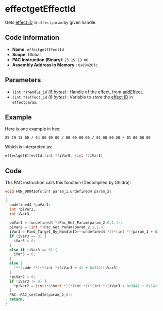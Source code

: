 # effectgetEffectId

Gets [effect ID](./guide/reference-table.md#effectparam-ids) in `effectparam` by given handle.

## Code Information

- **Name**: `effectgetEffectId`
- **Scope**: Global
- **PAC Instruction (Binary)**: `25 19 13 00`
- **Assembly Address in Memory** : `0x89420fc`

## Parameters

- `(int *)handle_id` *(8 bytes)* : Handle of the effect, from [addEffect](./addeffect.md).
- `(int *)effect_id` *(8 bytes)* : Variable to *store* the [effect ID](./guide/reference-table.md#effectparam-ids) in `effectparam`.

## Example

Here is one example in hex:

```25 19 13 00 / 04 00 00 00 / 00 00 00 00 / 04 00 00 00 / 01 00 00 00```

Which is interpreted as:

```c
effectgetEffectId((int *)iVar0, (int *)iVar1)
```

## Code

Ths PAC instruction calls this function (Decompiled by Ghidra):

```c
void FUN_089420fc(int param_1,undefined4 param_2)

{
  undefined4 *puVar1;
  int *piVar2;
  int iVar3;
  
  puVar1 = (undefined4 *)Pac_Get_Param(param_2,0,1,4);
  piVar2 = (int *)Pac_Get_Param(param_2,1,1,4);
  iVar3 = Find_Target_By_HandleID(*(undefined4 *)(*(int *)(param_1 + 0x10) + 0xe8),*puVar1,1);
  if (iVar3 == 0) {
    iVar3 = 0;
  }
  else if (iVar3 == 0) {
    iVar3 = 0;
  }
  else {
    (**(code **)(*(int *)(iVar3 + 4) + 0x34))(iVar3);
  }
  *piVar2 = 0;
  if (iVar3 != 0) {
    *piVar2 = (int)*(short *)(*(int *)(*(int *)(iVar3 + 0x344) + 0x14) + 0x10);
  }
  PAC::PAC_setCmdId(param_2,0);
  return;
}
```

